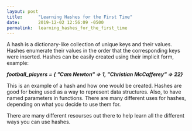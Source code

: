 ```yaml
---
layout: post
title:      "Learning Hashes for the First Time"
date:       2019-12-02 12:56:09 -0500
permalink:  learning_hashes_for_the_first_time
---
```



A hash is a dictionary-like collection of unique keys and their values. Hashes enumerate their values in the order that the corresponding keys were inserted. Hashes can be easily created using their implicit form, example: 

***football_players = { "Cam Newton" => 1, "Christian McCafferey" => 22}***

This is an example of a hash and how one would be created. Hashes are good for being used as a way to represent data structures. Also, to have named parameters in functions. There are many different uses for hashes, depending on what you decide to use them for. 

 There are many different resourses out there to help learn all the different ways you can use hashes. 
